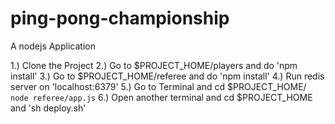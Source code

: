 # ping-pong-championship
A nodejs Application

1.) Clone the Project
2.) Go to $PROJECT_HOME/players and do 'npm install'
3.) Go to $PROJECT_HOME/referee and do 'npm install'
4.) Run redis server on 'localhost:6379'
5.) Go to Terminal and cd $PROJECT_HOME/ `node referee/app.js`
6.) Open another terminal and cd $PROJECT_HOME and 'sh deploy.sh'